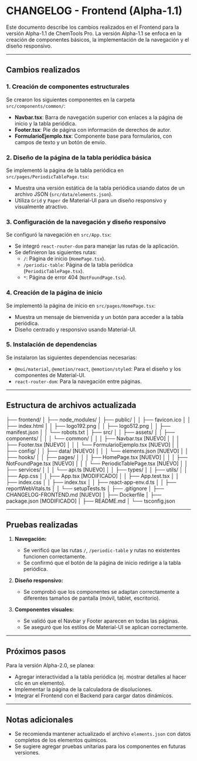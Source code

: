# CHANGELOG - Frontend (Alpha-1.1)

Este documento describe los cambios realizados en el Frontend para la versión Alpha-1.1 de ChemTools Pro. La versión Alpha-1.1 se enfoca en la creación de componentes básicos, la implementación de la navegación y el diseño responsivo.

---

## Cambios realizados

### 1. Creación de componentes estructurales
Se crearon los siguientes componentes en la carpeta `src/components/common/`:

- **Navbar.tsx**: Barra de navegación superior con enlaces a la página de inicio y la tabla periódica.
- **Footer.tsx**: Pie de página con información de derechos de autor.
- **FormularioEjemplo.tsx**: Componente base para formularios, con campos de texto y un botón de envío.

### 2. Diseño de la página de la tabla periódica básica
Se implementó la página de la tabla periódica en `src/pages/PeriodicTablePage.tsx`:
- Muestra una versión estática de la tabla periódica usando datos de un archivo JSON (`src/data/elements.json`).
- Utiliza `Grid` y `Paper` de Material-UI para un diseño responsivo y visualmente atractivo.

### 3. Configuración de la navegación y diseño responsivo
Se configuró la navegación en `src/App.tsx`:
- Se integró `react-router-dom` para manejar las rutas de la aplicación.
- Se definieron las siguientes rutas:
  - `/`: Página de inicio (`HomePage.tsx`).
  - `/periodic-table`: Página de la tabla periódica (`PeriodicTablePage.tsx`).
  - `*`: Página de error 404 (`NotFoundPage.tsx`).

### 4. Creación de la página de inicio
Se implementó la página de inicio en `src/pages/HomePage.tsx`:
- Muestra un mensaje de bienvenida y un botón para acceder a la tabla periódica.
- Diseño centrado y responsivo usando Material-UI.

### 5. Instalación de dependencias
Se instalaron las siguientes dependencias necesarias:
- `@mui/material`, `@emotion/react`, `@emotion/styled`: Para el diseño y los componentes de Material-UI.
- `react-router-dom`: Para la navegación entre páginas.

---

## Estructura de archivos actualizada

├── frontend/
│   ├── node_modules/
│   ├── public/
│   │   ├── favicon.ico
│   │   ├── index.html
│   │   ├── logo192.png
│   │   ├── logo512.png
│   │   ├── manifest.json
│   │   └── robots.txt
│   ├── src/
│   │   ├── assets/
│   │   ├── components/
│   │   │   └── common/
│   │   │       ├── Navbar.tsx        [NUEVO]
│   │   │       ├── Footer.tsx        [NUEVO]
│   │   │       └── FormularioEjemplo.tsx [NUEVO]
│   │   ├── config/
│   │   ├── data/                     [NUEVO]
│   │   │   └── elements.json         [NUEVO]
│   │   ├── hooks/
│   │   ├── pages/
│   │   │   ├── HomePage.tsx          [NUEVO]
│   │   │   ├── NotFoundPage.tsx      [NUEVO]
│   │   │   └── PeriodicTablePage.tsx [NUEVO]
│   │   ├── services/
│   │   │   └── api.ts               [NUEVO]
│   │   ├── types/
│   │   ├── utils/
│   │   ├── App.css
│   │   ├── App.tsx                  [MODIFICADO]
│   │   ├── App.test.tsx
│   │   ├── index.css
│   │   ├── index.tsx
│   │   ├── react-app-env.d.ts
│   │   ├── reportWebVitals.ts
│   │   └── setupTests.ts
│   ├── .gitignore
│   ├── CHANGELOG-FRONTEND.md        [NUEVO]
│   ├── Dockerfile
│   ├── package.json                [MODIFICADO]
│   ├── README.md
│   └── tsconfig.json


---

## Pruebas realizadas

1. **Navegación:**
   - Se verificó que las rutas `/`, `/periodic-table` y rutas no existentes funcionen correctamente.
   - Se confirmó que el botón de la página de inicio redirige a la tabla periódica.

2. **Diseño responsivo:**
   - Se comprobó que los componentes se adaptan correctamente a diferentes tamaños de pantalla (móvil, tablet, escritorio).

3. **Componentes visuales:**
   - Se validó que el Navbar y Footer aparecen en todas las páginas.
   - Se aseguró que los estilos de Material-UI se aplican correctamente.

---

## Próximos pasos

Para la versión Alpha-2.0, se planea:
- Agregar interactividad a la tabla periódica (ej. mostrar detalles al hacer clic en un elemento).
- Implementar la página de la calculadora de disoluciones.
- Integrar el Frontend con el Backend para cargar datos dinámicos.

---

## Notas adicionales

- Se recomienda mantener actualizado el archivo `elements.json` con datos completos de los elementos químicos.
- Se sugiere agregar pruebas unitarias para los componentes en futuras versiones.

